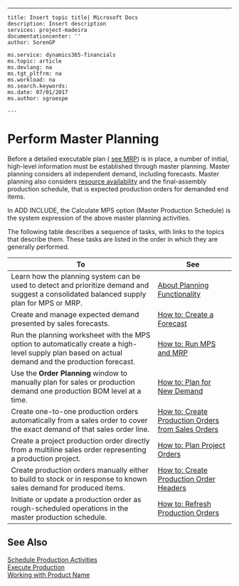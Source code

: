 ---
    title: Insert topic title| Microsoft Docs
    description: Insert description
    services: project-madeira
    documentationcenter: ''
    author: SorenGP

    ms.service: dynamics365-financials
    ms.topic: article
    ms.devlang: na
    ms.tgt_pltfrm: na
    ms.workload: na
    ms.search.keywords:
    ms.date: 07/01/2017
    ms.author: sgroespe

    ---
# Perform Master Planning
Before a detailed executable plan \( [see MRP](../OperationsPlanning/perform-material-requirements-planning.md)\) is in place, a number of initial, high\-level information must be established through master planning. Master planning considers all independent demand, including forecasts. Master planning also considers [resource availability](../OperationsPlanning/plan-for-resource-availability.md) and the final\-assembly production schedule, that is expected production orders for demanded end items.  
  
 In ADD INCLUDE<!--[!INCLUDE[navnow](../ApplicationDesign/includes/navnow_md.md)]-->, the Calculate MPS option \(Master Production Schedule\) is the system expression of the above master planning activities.  
  
 The following table describes a sequence of tasks, with links to the topics that describe them. These tasks are listed in the order in which they are generally performed.  
  
|**To**|**See**|  
|------------|-------------|  
|Learn how the planning system can be used to detect and prioritize demand and suggest a consolidated balanced supply plan for MPS or MRP.|[About Planning Functionality](../OperationsPlanning/about-planning-functionality.md)|  
|Create and manage expected demand presented by sales forecasts.|[How to: Create a Forecast](../OperationsPlanning/how-to-create-a-forecast.md)|  
|Run the planning worksheet with the MPS option to automatically create a high\-level supply plan based on actual demand and the production forecast.|[How to: Run MPS and MRP](../OperationsPlanning/how-to-run-mps-and-mrp.md)|  
|Use the **Order Planning** window to manually plan for sales or production demand one production BOM level at a time.|[How to: Plan for New Demand](../OperationsPlanning/how-to-plan-for-new-demand.md)|  
|Create one\-to\-one production orders automatically from a sales order to cover the exact demand of that sales order line.|[How to: Create Production Orders from Sales Orders](../OperationsPlanning/how-to-create-production-orders-from-sales-orders.md)|  
|Create a project production order directly from a multiline sales order representing a production project.|[How to: Plan Project Orders](../OperationsPlanning/how-to-plan-project-orders.md)|  
|Create production orders manually either to build to stock or in response to known sales demand for produced items.|[How to: Create Production Order Headers](../OperationsPlanning/how-to-create-production-order-headers.md)|  
|Initiate or update a production order as rough\-scheduled operations in the master production schedule.|[How to: Refresh Production Orders](../OperationsPlanning/how-to-refresh-production-orders.md)|  
  
## See Also  
 [Schedule Production Activities](../Production/schedule-production-activities.md)   
 [Execute Production](../Production/execute-production.md)   
 [Working with Product Name](../WorkingWithDynamics/working-with-$-p_1-product-name-$-.md)